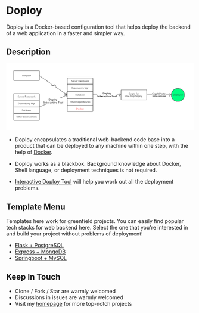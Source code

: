 # Doploy

Doploy is a Docker-based configuration tool that helps 
deploy the backend of a web application in a faster and simpler way.

## Description
![](demo/abstracted-process.png)

- Doploy encapsulates a traditional web-backend code base 
into a product that can be deployed to any machine within 
one step, with the help of [Docker](https://www.docker.com/).

- Doploy works as a blackbox. Background knowledge about Docker, Shell language, 
or deployment techniques is not required.

- [Interactive Doploy Tool](https://www.do-ploy.com/doploy) 
will help you work out all the deployment problems.


## Template Menu
Templates here work for greenfield projects. You can easily find popular tech stacks for web backend here.
Select the one that you're interested in and build your project without problems of deployment!

- [Flask + PostgreSQL](https://github.com/AlanDelip/Doploy/tree/flask-postgresql)
- [Express + MongoDB](https://github.com/AlanDelip/Doploy/tree/express-mongo)
- [Springboot + MySQL](https://github.com/AlanDelip/Doploy/tree/springboot-mysql)

## Keep In Touch
- Clone / Fork / Star are warmly welcomed
- Discussions in issues are warmly welcomed
- Visit my [homepage](https://www.alan-zhufengxu.com) for more top-notch projects 